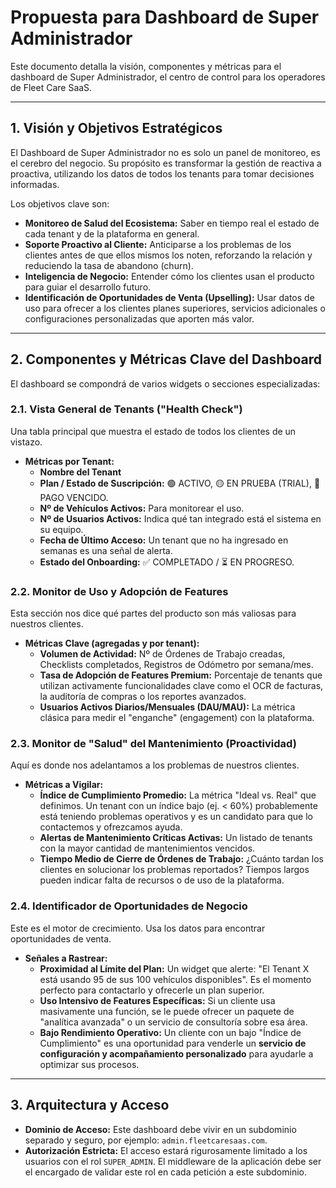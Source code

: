 # Propuesta para Dashboard de Super Administrador

Este documento detalla la visión, componentes y métricas para el dashboard de Super Administrador, el centro de control para los operadores de Fleet Care SaaS.

---

## 1. Visión y Objetivos Estratégicos

El Dashboard de Super Administrador no es solo un panel de monitoreo, es el cerebro del negocio. Su propósito es transformar la gestión de reactiva a proactiva, utilizando los datos de todos los tenants para tomar decisiones informadas. 

Los objetivos clave son:

*   **Monitoreo de Salud del Ecosistema:** Saber en tiempo real el estado de cada tenant y de la plataforma en general.
*   **Soporte Proactivo al Cliente:** Anticiparse a los problemas de los clientes antes de que ellos mismos los noten, reforzando la relación y reduciendo la tasa de abandono (churn).
*   **Inteligencia de Negocio:** Entender cómo los clientes usan el producto para guiar el desarrollo futuro.
*   **Identificación de Oportunidades de Venta (Upselling):** Usar datos de uso para ofrecer a los clientes planes superiores, servicios adicionales o configuraciones personalizadas que aporten más valor.

---

## 2. Componentes y Métricas Clave del Dashboard

El dashboard se compondrá de varios widgets o secciones especializadas:

### 2.1. Vista General de Tenants ("Health Check")

Una tabla principal que muestra el estado de todos los clientes de un vistazo.

*   **Métricas por Tenant:**
    *   **Nombre del Tenant**
    *   **Plan / Estado de Suscripción:** 🟢 ACTIVO, 🟡 EN PRUEBA (TRIAL), 🔴 PAGO VENCIDO.
    *   **Nº de Vehículos Activos:** Para monitorear el uso.
    *   **Nº de Usuarios Activos:** Indica qué tan integrado está el sistema en su equipo.
    *   **Fecha de Último Acceso:** Un tenant que no ha ingresado en semanas es una señal de alerta.
    *   **Estado del Onboarding:** ✅ COMPLETADO / ⏳ EN PROGRESO.

### 2.2. Monitor de Uso y Adopción de Features

Esta sección nos dice qué partes del producto son más valiosas para nuestros clientes.

*   **Métricas Clave (agregadas y por tenant):**
    *   **Volumen de Actividad:** Nº de Órdenes de Trabajo creadas, Checklists completados, Registros de Odómetro por semana/mes.
    *   **Tasa de Adopción de Features Premium:** Porcentaje de tenants que utilizan activamente funcionalidades clave como el OCR de facturas, la auditoría de compras o los reportes avanzados.
    *   **Usuarios Activos Diarios/Mensuales (DAU/MAU):** La métrica clásica para medir el "enganche" (engagement) con la plataforma.

### 2.3. Monitor de "Salud" del Mantenimiento (Proactividad)

Aquí es donde nos adelantamos a los problemas de nuestros clientes.

*   **Métricas a Vigilar:**
    *   **Índice de Cumplimiento Promedio:** La métrica "Ideal vs. Real" que definimos. Un tenant con un índice bajo (ej. < 60%) probablemente está teniendo problemas operativos y es un candidato para que lo contactemos y ofrezcamos ayuda.
    *   **Alertas de Mantenimiento Críticas Activas:** Un listado de tenants con la mayor cantidad de mantenimientos vencidos. 
    *   **Tiempo Medio de Cierre de Órdenes de Trabajo:** ¿Cuánto tardan los clientes en solucionar los problemas reportados? Tiempos largos pueden indicar falta de recursos o de uso de la plataforma.

### 2.4. Identificador de Oportunidades de Negocio

Este es el motor de crecimiento. Usa los datos para encontrar oportunidades de venta.

*   **Señales a Rastrear:**
    *   **Proximidad al Límite del Plan:** Un widget que alerte: "El Tenant X está usando 95 de sus 100 vehículos disponibles". Es el momento perfecto para contactarlo y ofrecerle un plan superior.
    *   **Uso Intensivo de Features Específicas:** Si un cliente usa masivamente una función, se le puede ofrecer un paquete de "analítica avanzada" o un servicio de consultoría sobre esa área.
    *   **Bajo Rendimiento Operativo:** Un cliente con un bajo "Índice de Cumplimiento" es una oportunidad para venderle un **servicio de configuración y acompañamiento personalizado** para ayudarle a optimizar sus procesos.

---

## 3. Arquitectura y Acceso

*   **Dominio de Acceso:** Este dashboard debe vivir en un subdominio separado y seguro, por ejemplo: `admin.fleetcaresaas.com`.
*   **Autorización Estricta:** El acceso estará rigurosamente limitado a los usuarios con el rol `SUPER_ADMIN`. El middleware de la aplicación debe ser el encargado de validar este rol en cada petición a este subdominio.
